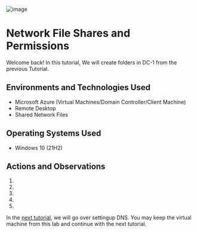 ![image](https://user-images.githubusercontent.com/109401839/212763285-615193c5-a326-4fe5-8387-fa77727c3666.png)

<h1>Network File Shares and Permissions</h1>
Welcome back! In this tutorial, We will create folders in DC-1 from the previous Tutorial. <br />

<h2>Environments and Technologies Used</h2>

- Microsoft Azure (Virtual Machines/Domain Controller/Client Machine)
- Remote Desktop
- Shared Network Files

<h2>Operating Systems Used </h2>

- Windows 10 (21H2)

<h2>Actions and Observations</h2>

1. 

2.

3. 

4. 

5. 


In the [next tutorial](https://github.com/fnabeel/Building-Intuition-for-DNS),  we will go over settingup DNS. You may keep the virtual machine from this lab and continue with the next tutorial. 
